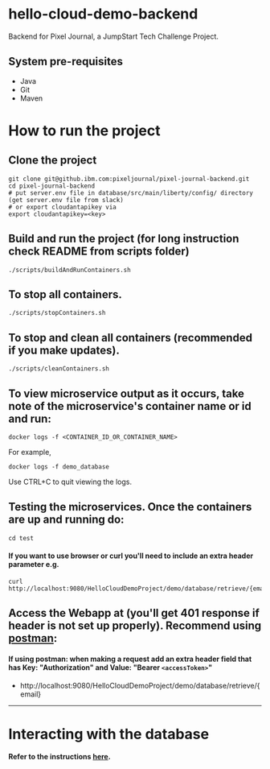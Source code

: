 # hello-cloud-demo-backend
Backend for Pixel Journal, a JumpStart Tech Challenge Project.

## System pre-requisites
- Java
- Git
- Maven

# How to run the project

## Clone the project
```
git clone git@github.ibm.com:pixeljournal/pixel-journal-backend.git
cd pixel-journal-backend
# put server.env file in database/src/main/liberty/config/ directory (get server.env file from slack)
# or export cloudantapikey via
export cloudantapikey=<key>
```

## Build and run the project (for long instruction check README from scripts folder)
```
./scripts/buildAndRunContainers.sh
```

## To stop all containers.
```
./scripts/stopContainers.sh
```

## To stop and clean all containers (recommended if you make updates).
```
./scripts/cleanContainers.sh
```

## To view microservice output as it occurs, take note of the microservice's container name or id and run:
```
docker logs -f <CONTAINER_ID_OR_CONTAINER_NAME>
```
For example,
```
docker logs -f demo_database
```
Use CTRL+C to quit viewing the logs.

## Testing the microservices. Once the containers are up and running do:
```
cd test
```

#### If you want to use browser or curl you'll need to include an extra header parameter e.g.
```
curl http://localhost:9080/HelloCloudDemoProject/demo/database/retrieve/{email}
```

## Access the Webapp at (you'll get 401 response if header is not set up properly). Recommend using [postman](https://www.postman.com/downloads/):
#### If using postman: when making a request add an extra header field that has Key: "Authorization" and Value: "Bearer `<accessToken>`"
- http://localhost:9080/HelloCloudDemoProject/demo/database/retrieve/{email}

--- 
# Interacting with the database
#### Refer to the instructions [here](exampleJSON/README.md).
